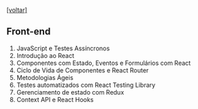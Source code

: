 [[voltar]](/README.md)
## Front-end

1. JavaScript e Testes Assíncronos
2. Introdução ao React
3. Componentes com Estado, Eventos e Formulários com React
4. Ciclo de Vida de Componentes e React Router
5. Metodologias Ágeis
6. Testes automatizados com React Testing Library
7. Gerenciamento de estado com Redux
9. Context API e React Hooks
